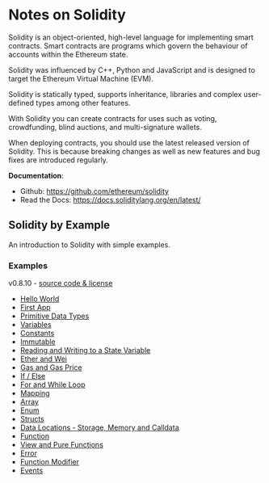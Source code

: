 # Notes on Solidity  
Solidity is an object-oriented, high-level language for implementing smart contracts. Smart contracts are programs which govern the behaviour of accounts within the Ethereum state.  

Solidity was influenced by C++, Python and JavaScript and is designed to target the Ethereum Virtual Machine (EVM).  

Solidity is statically typed, supports inheritance, libraries and complex user-defined types among other features.  

With Solidity you can create contracts for uses such as voting, crowdfunding, blind auctions, and multi-signature wallets.  

When deploying contracts, you should use the latest released version of Solidity. This is because breaking changes as well as new features and bug fixes are introduced regularly.  

**Documentation**:  
* Github: https://github.com/ethereum/solidity
* Read the Docs: https://docs.soliditylang.org/en/latest/


## Solidity by Example  
An introduction to Solidity with simple examples.  

### Examples
v0.8.10 - [source code & license](https://github.com/solidity-by-example/solidity-by-example.github.io)  
* [Hello World](./src/0.8/00_hello-world)
* [First App](./src/0.8/01_first-app)
* [Primitive Data Types](./src/0.8/02_primitives)
* [Variables](./src/0.8/03_variables)
* [Constants](./src/0.8/04_constants)
* [Immutable](./src/0.8/05_immutable)
* [Reading and Writing to a State Variable](./src/0.8/06_state-variables)
* [Ether and Wei](./src/0.8/07_ether-units)
* [Gas and Gas Price](./src/0.8/08_gas)
* [If / Else](./src/0.8/09_if-else)
* [For and While Loop](./src/0.8/10_loop)
* [Mapping](./src/0.8/11_mapping)
* [Array](./src/0.8/12_array)
* [Enum](./src/0.8/13_enum)
* [Structs](./src/0.8/14_structs)
* [Data Locations - Storage, Memory and Calldata](./src/0.8/15_data-locations)
* [Function](./src/0.8/16_function)
* [View and Pure Functions](./src/0.8/17_view-and-pure-functions)
* [Error](./src/0.8/18_error)
* [Function Modifier](./src/0.8/19_function-modifier)
* [Events](./src/0.8/20_events)